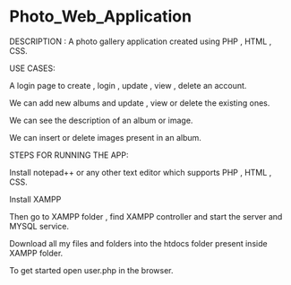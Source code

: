 # Photo_Web_Application

DESCRIPTION : A photo gallery application created using PHP , HTML , CSS.

USE CASES:

A login page to create , login , update , view , delete an account.

We can add new albums and update , view or delete the existing ones.

We can see the description of an album or image.

We can insert or delete images present in an album.


STEPS FOR RUNNING THE APP:

Install notepad++ or any other text editor which supports PHP , HTML , CSS.

Install XAMPP 

Then go to XAMPP folder , find XAMPP controller and start the server and MYSQL service.

Download all my files and folders into the htdocs folder present inside XAMPP folder.

To get started open user.php in the browser.
